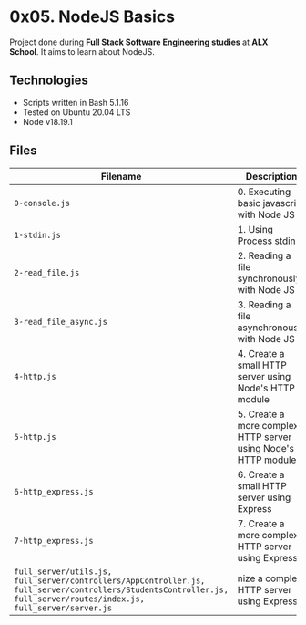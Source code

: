# 0x05. NodeJS Basics 
Project done during **Full Stack Software Engineering studies** at **ALX School**. It aims to learn about NodeJS.
 ## Technologies
* Scripts written in Bash 5.1.16
* Tested on Ubuntu 20.04 LTS
* Node v18.19.1

## Files

| Filename | Description |
| -------- | ----------- |
| `0-console.js` | 0. Executing basic javascript with Node JS |
| `1-stdin.js` | 1. Using Process stdin |
| `2-read_file.js` |  2. Reading a file synchronously with Node JS  |
| `3-read_file_async.js` |  3. Reading a file asynchronously with Node JS  |
| `4-http.js` | 4. Create a small HTTP server using Node's HTTP module |
| `5-http.js` |  5. Create a more complex HTTP server using Node's HTTP module  |
| `6-http_express.js` | 6. Create a small HTTP server using Express |
| `7-http_express.js` | 7. Create a more complex HTTP server using Express  |
| `full_server/utils.js, full_server/controllers/AppController.js, full_server/controllers/StudentsController.js, full_server/routes/index.js, full_server/server.js` | nize a complex HTTP server using Express |